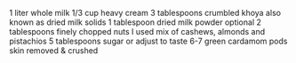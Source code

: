 1 liter whole milk
1/3 cup heavy cream
3 tablespoons crumbled khoya also known as dried milk solids
1 tablespoon dried milk powder optional
2 tablespoons finely chopped nuts I used mix of cashews, almonds and pistachios
5 tablespoons sugar or adjust to taste
6-7 green cardamom pods skin removed & crushed